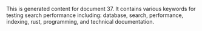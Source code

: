 This is generated content for document 37. It contains various keywords for testing search performance including: database, search, performance, indexing, rust, programming, and technical documentation.
